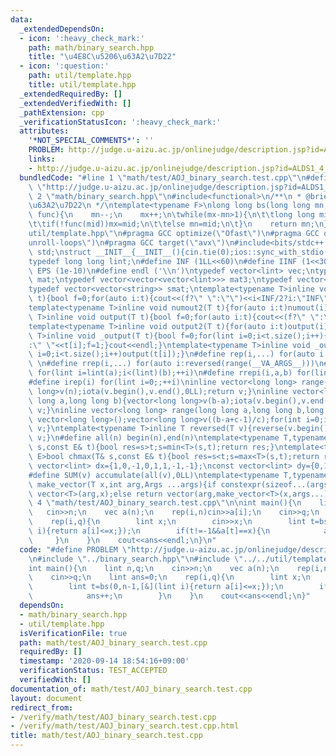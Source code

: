 ```yaml
---
data:
  _extendedDependsOn:
  - icon: ':heavy_check_mark:'
    path: math/binary_search.hpp
    title: "\u4E8C\u5206\u63A2\u7D22"
  - icon: ':question:'
    path: util/template.hpp
    title: util/template.hpp
  _extendedRequiredBy: []
  _extendedVerifiedWith: []
  _pathExtension: cpp
  _verificationStatusIcon: ':heavy_check_mark:'
  attributes:
    '*NOT_SPECIAL_COMMENTS*': ''
    PROBLEM: http://judge.u-aizu.ac.jp/onlinejudge/description.jsp?id=ALDS1_4_B
    links:
    - http://judge.u-aizu.ac.jp/onlinejudge/description.jsp?id=ALDS1_4_B
  bundledCode: "#line 1 \"math/test/AOJ_binary_search.test.cpp\"\n#define PROBLEM\
    \ \"http://judge.u-aizu.ac.jp/onlinejudge/description.jsp?id=ALDS1_4_B\"\n#line\
    \ 2 \"math/binary_search.hpp\"\n#include<functional>\n/**\n * @brief \u4E8C\u5206\
    \u63A2\u7D22\n */\ntemplate<typename F>\nlong long bs(long long mn,long long mx,F\
    \ func){\n    mn--;\n    mx++;\n\twhile(mx-mn>1){\n\t\tlong long mid=(mn+mx)/2;\n\
    \t\tif(!func(mid))mx=mid;\n\t\telse mn=mid;\n\t}\n    return mn;\n}\n#line 2 \"\
    util/template.hpp\"\n#pragma GCC optimize(\"Ofast\")\n#pragma GCC optimize(\"\
    unroll-loops\")\n#pragma GCC target(\"avx\")\n#include<bits/stdc++.h>\nusing namespace\
    \ std;\nstruct __INIT__{__INIT__(){cin.tie(0);ios::sync_with_stdio(false);cout<<fixed<<setprecision(15);}}__INIT__;\n\
    typedef long long lint;\n#define INF (1LL<<60)\n#define IINF (1<<30)\n#define\
    \ EPS (1e-10)\n#define endl ('\\n')\ntypedef vector<lint> vec;\ntypedef vector<vector<lint>>\
    \ mat;\ntypedef vector<vector<vector<lint>>> mat3;\ntypedef vector<string> svec;\n\
    typedef vector<vector<string>> smat;\ntemplate<typename T>inline void numout(T\
    \ t){bool f=0;for(auto i:t){cout<<(f?\" \":\"\")<<i<INF/2?i:\"INF\";f=1;}cout<<endl;}\n\
    template<typename T>inline void numout2(T t){for(auto i:t)numout(i);}\ntemplate<typename\
    \ T>inline void output(T t){bool f=0;for(auto i:t){cout<<(f?\" \":\"\")<<i;f=1;}cout<<endl;}\n\
    template<typename T>inline void output2(T t){for(auto i:t)output(i);}\ntemplate<typename\
    \ T>inline void _output(T t){bool f=0;for(lint i=0;i<t.size();i++){cout<<f?\"\"\
    :\" \"<<t[i];f=1;}cout<<endl;}\ntemplate<typename T>inline void _output2(T t){for(lint\
    \ i=0;i<t.size();i++)output(t[i]);}\n#define rep(i,...) for(auto i:range(__VA_ARGS__))\
    \ \n#define rrep(i,...) for(auto i:reversed(range(__VA_ARGS__)))\n#define repi(i,a,b)\
    \ for(lint i=lint(a);i<(lint)(b);++i)\n#define rrepi(i,a,b) for(lint i=lint(b)-1;i>=lint(a);--i)\n\
    #define irep(i) for(lint i=0;;++i)\ninline vector<long long> range(long long n){vector<long\
    \ long>v(n);iota(v.begin(),v.end(),0LL);return v;}\ninline vector<long long> range(long\
    \ long a,long long b){vector<long long>v(b-a);iota(v.begin(),v.end(),a);return\
    \ v;}\ninline vector<long long> range(long long a,long long b,long long c){if((b-a+c-1)/c<=0)return\
    \ vector<long long>();vector<long long>v((b-a+c-1)/c);for(int i=0;i<(int)v.size();++i)v[i]=i?v[i-1]+c:a;return\
    \ v;}\ntemplate<typename T>inline T reversed(T v){reverse(v.begin(),v.end());return\
    \ v;}\n#define all(n) begin(n),end(n)\ntemplate<typename T,typename E>bool chmin(T&\
    \ s,const E& t){bool res=s>t;s=min<T>(s,t);return res;}\ntemplate<typename T,typename\
    \ E>bool chmax(T& s,const E& t){bool res=s<t;s=max<T>(s,t);return res;}\nconst\
    \ vector<lint> dx={1,0,-1,0,1,1,-1,-1};\nconst vector<lint> dy={0,1,0,-1,1,-1,1,-1};\n\
    #define SUM(v) accumulate(all(v),0LL)\ntemplate<typename T,typename ...Args>auto\
    \ make_vector(T x,int arg,Args ...args){if constexpr(sizeof...(args)==0)return\
    \ vector<T>(arg,x);else return vector(arg,make_vector<T>(x,args...));}\n#line\
    \ 4 \"math/test/AOJ_binary_search.test.cpp\"\n\nint main(){\n    lint n,q;\n \
    \   cin>>n;\n    vec a(n);\n    rep(i,n)cin>>a[i];\n    cin>>q;\n    lint ans=0;\n\
    \    rep(i,q){\n        lint x;\n        cin>>x;\n        lint t=bs(0,n-1,[&](lint\
    \ i){return a[i]<=x;});\n        if(t!=-1&&a[t]==x){\n            ans++;\n   \
    \     }\n    }\n    cout<<ans<<endl;\n}\n"
  code: "#define PROBLEM \"http://judge.u-aizu.ac.jp/onlinejudge/description.jsp?id=ALDS1_4_B\"\
    \n#include \"../binary_search.hpp\"\n#include \"../../util/template.hpp\"\n\n\
    int main(){\n    lint n,q;\n    cin>>n;\n    vec a(n);\n    rep(i,n)cin>>a[i];\n\
    \    cin>>q;\n    lint ans=0;\n    rep(i,q){\n        lint x;\n        cin>>x;\n\
    \        lint t=bs(0,n-1,[&](lint i){return a[i]<=x;});\n        if(t!=-1&&a[t]==x){\n\
    \            ans++;\n        }\n    }\n    cout<<ans<<endl;\n}"
  dependsOn:
  - math/binary_search.hpp
  - util/template.hpp
  isVerificationFile: true
  path: math/test/AOJ_binary_search.test.cpp
  requiredBy: []
  timestamp: '2020-09-14 18:54:16+09:00'
  verificationStatus: TEST_ACCEPTED
  verifiedWith: []
documentation_of: math/test/AOJ_binary_search.test.cpp
layout: document
redirect_from:
- /verify/math/test/AOJ_binary_search.test.cpp
- /verify/math/test/AOJ_binary_search.test.cpp.html
title: math/test/AOJ_binary_search.test.cpp
---
```

